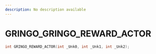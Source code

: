 ```yaml
---
description: No description available 
---
```


# GRINGO\_GRINGO_REWARD_ACTOR

```cpp
int GRINGO_REWARD_ACTOR(int _Unk0, int _Unk1, int _Unk2);
```